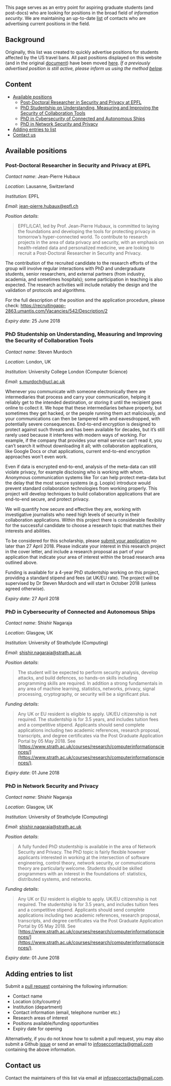 This page serves as an entry point for aspiring graduate students (and post-docs) who are looking for positions in the broad field of *information security*. We are maintaining an up-to-date [list](#current-positions) of contacts who are advertising current positions in the field. 

## Background 
Originally, this list was created to quickly advertise positions for students affected by the US travel bans.
All past positions displayed on this website (and in the original [document](https://docs.google.com/document/d/17r18cKaMSeZF4fI7UZYV0QwCvdbEb3vy3BMNZfgbgzI/edit)) have been moved [here](https://github.com/alxdavids/info-sec-contacts/blob/master/PAST-POSITIONS.md). *If a previously advertised position is still active, please inform us using the method [below](#adding-entries-to-list).*

## Content

* [Available positions](#available-positions)
	* [Post-Doctoral Researcher in Security and Privacy at EPFL](#post-doctoral-researcher-in-security-and-privacy-at-epfl)
	* [PhD Studentship on Understanding, Measuring and Improving the Security of Collaboration Tools](#phd-studentship-on-understanding-measuring-and-improving-the-security-of-collaboration-tools)
	* [PhD in Cybersecurity of Connected and Autonomous Ships](#phd-in-cybersecurity-of-connected-and-autonomous-ships)
	* [PhD in Network Security and Privacy](#phd-in-network-security-and-privacy)
* [Adding entries to list](#adding-entries-to-list)
* [Contact us](#contact-us)

## Available positions

### Post-Doctoral Researcher in Security and Privacy at EPFL
*Contact name*: Jean-Pierre Hubaux

*Location*: Lausanne, Switzerland

*Institution*: EPFL

*Email*: [jean-pierre.hubaux@epfl.ch](mailto:jean-pierre.hubaux@epfl.ch)

*Position details*:
>EPFL/LCA1, led by Prof. Jean-Pierre Hubaux, is committed to laying the foundations and developing the tools for protecting privacy in 
tomorrow’s hyper-connected world. To contribute to research projects in the area of data privacy and security, with an emphasis on health-related data and personalized medicine, we are looking to recruit a Post-Doctoral Researcher in Security and Privacy. 

The contribution of the recruited candidate to the research efforts of the group  will involve regular interactions with PhD and undergraduate students, senior  researchers, and external partners (from industry, academia, and sometimes  hospitals); some participation in teaching is also expected. The research activities will include notably the design and the validation of protocols and algorithms.

For the full description of the position and the application procedure, please check:
https://recruitingapp-2863.umantis.com/Vacancies/542/Description/2

*Expiry date*: 25 June 2018


### PhD Studentship on Understanding, Measuring and Improving the Security of Collaboration Tools
*Contact name*: Steven Murdoch

*Location*: London, UK

*Institution*: University College London (Computer Science)

*Email*: [s.murdoch@ucl.ac.uk](mailto:s.murdoch@ucl.ac.uk)

Whenever you communicate with someone electronically there are intermediaries that process and carry your communication, helping it reliably get to the intended destination, or storing it until the recipient goes online to collect it. We hope that these intermediaries behave properly, but sometimes they get hacked, or the people running them act maliciously, and your communications can then be tampered with and eavesdropped, with potentially severe consequences. End-to-end encryption is designed to protect against such threats and has been available for decades, but it’s still rarely used because it interferes with modern ways of working. For example, if the company that provides your email service can’t read it, you can’t search it without downloading it all; with collaboration applications, like Google Docs or chat applications, current end-to-end encryption approaches won't even work.

Even if data is encrypted end-to-end, analysis of the meta-data can still violate privacy, for example disclosing who is working with whom. Anonymous communication systems like Tor can help protect meta-data but the delay that the most secure systems (e.g. Loopix) introduce would prevent standard collaboration technologies from working properly. This project will develop techniques to build collaboration applications that are end-to-end secure, and protect privacy.

We will quantify how secure and effective they are, working with investigative journalists who need high levels of security in their collaboration applications. Within this project there is considerable flexibility for the successful candidate to choose a research topic that matches their interests and abilities.

To be considered for this scholarship, please [submit your application](https://evision.ucl.ac.uk/urd/sits.urd/run/siw_ipp_lgn.login?process=siw_ipp_app&code1=RRDCOMSING01&code2=0025) no later than 27 April 2018. Please indicate your interest in this research project in the cover letter, and include a research proposal as part of your application that indicate your area of interest within the broad research area outlined above. 

Funding is available for a 4-year PhD studentship working on this project, providing a standard stipend and fees (at UK/EU rate). The project will be supervised by Dr Steven Murdoch and will start in October 2018 (unless agreed otherwise).

*Expiry date*: 27 April 2018


### PhD in Cybersecurity of Connected and Autonomous Ships
*Contact name*: Shishir Nagaraja

*Location*: Glasgow, UK

*Institution*: University of Strathclyde (Computing)

*Email*: [shishir.nagaraja@strath.ac.uk](mailto:shishir.nagaraja@strath.ac.uk)

*Position details*:
>The student will be expected to perform security analysis, develop attacks, and build defences, so hands-on skills including programming skills are required. In addition a strong fundamentals in any area of machine learning, statistics, networks, privacy, signal processing, cryptography, or security will be a significant plus.

*Funding details*: 
>Any UK or EU resident is eligible to apply. UK/EU citizenship is not required. The studentship is for 3.5 years, and includes tuition fees and a competitive stipend. Applicants should send complete applications including two academic references, research proposal, transcripts, and degree certificates via the Post Graduate Application Portal by 05 May 2018. See [https://www.strath.ac.uk/courses/research/computerinformationsciences/](https://www.strath.ac.uk/courses/research/computerinformationsciences/).

*Expiry date*: 01 June 2018


### PhD in Network Security and Privacy
*Contact name*: Shishir Nagaraja

*Location*: Glasgow, UK

*Institution*: University of Strathclyde (Computing)

*Email*: [shishir.nagaraja@strath.ac.uk](mailto:shishir.nagaraja@strath.ac.uk)

*Position details*:
> A fully funded PhD studentship is available in the area of Network Security and Privacy. The PhD topic is fairly flexible however applicants interested in working at the intersection of software engineering, control theory, network security, or communications theory are particularly welcome. Students should be skilled programmers with an interest in the foundations of: statistics, distributed systems, and networks.

*Funding details*: 
> Any UK or EU resident is eligible to apply. UK/EU citizenship is not required. The studentship is for 3.5 years, and includes tuition fees and a competitive stipend. Applicants should send complete applications including two academic references, research proposal, transcripts, and degree certificates via the Post Graduate Application Portal by 05 May 2018. See [https://www.strath.ac.uk/courses/research/computerinformationsciences/](https://www.strath.ac.uk/courses/research/computerinformationsciences/).

*Expiry date*: 01 June 2018

## Adding entries to list

Submit a [pull request](https://github.com/alxdavids/info-sec-contacts/pulls) containing the following information:

- Contact name
- Location (city/country)
- Institution (department)
- Contact information (email, telephone number etc.)
- Research areas of interest
- Positions available/funding opportunities
- Expiry date for opening

Alternatively, if you do not know how to submit a pull request, you may also submit a Github [issue](https://github.com/alxdavids/info-sec-contacts/issues) or send an email to [infoseccontacts@gmail.com](mailto:infoseccontacts@gmail.com) containing the above information.

## Contact us

Contact the maintainers of this list via email at [infoseccontacts@gmail.com](mailto:infoseccontacts@gmail.com).
